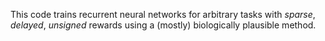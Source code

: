 This code trains recurrent neural networks for arbitrary tasks with *sparse*, *delayed*, *unsigned* rewards using a (mostly) biologically plausible method. 
